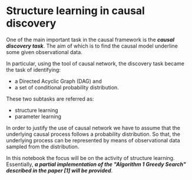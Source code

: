 # Structure learning in causal discovery
One of the main important task in the causal framework is the ***causal discovery task***. The aim of which is to find the causal model underline some given observational data.

In particular, using the tool of causal network, the discovery task became the task of identifying:

- a Directed Acyclic Graph (DAG) and
- a set of conditional probability distribution.

These two subtasks are referred as:

- structure learning
- parameter learning

In order to justify the use of causal network we have to assume that the underlying causal process follows a probability distribution. So that, the underlying process can be represented by means of observational data sampled from the distribution.

In this notebook the focus will be on the activity of structure learning. Essentially, ***a partial implementation of the "Algorithm 1 Greedy Search" described in the paper [1] will be provided***.
